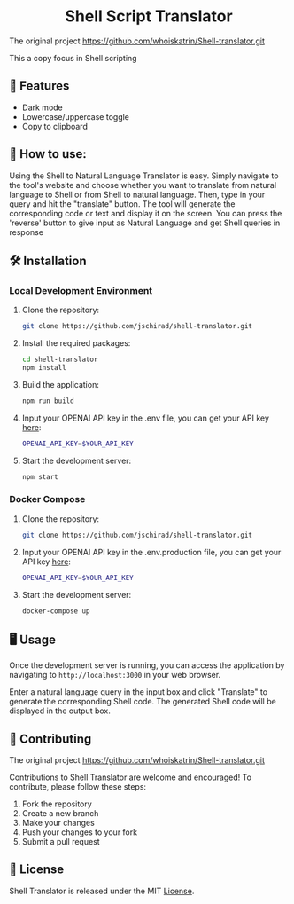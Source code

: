 <h1 align="center">Shell Script Translator<br></h1>

The original project https://github.com/whoiskatrin/Shell-translator.git

This a copy focus in Shell scripting

## 🌟 Features

- Dark mode
- Lowercase/uppercase toggle
- Copy to clipboard

## 📖 How to use:

Using the Shell to Natural Language Translator is easy. Simply navigate to the tool's website and choose whether you want to translate from natural language to Shell or from Shell to natural language. Then, type in your query and hit the "translate" button. The tool will generate the corresponding code or text and display it on the screen. 
You can press the 'reverse' button to give input as Natural Language and get Shell queries in response


## 🛠️ Installation

### Local Development Environment

1. Clone the repository:

    ```bash
    git clone https://github.com/jschirad/shell-translator.git
    ```

2. Install the required packages:

    ```bash
    cd shell-translator
    npm install
    ```

3. Build the application:

    ```bash
    npm run build
    ```

4. Input your OPENAI API key in the .env file, you can get your API key [here](https://beta.openai.com/account/api-keys):

    ```bash
    OPENAI_API_KEY=$YOUR_API_KEY
    ```

5. Start the development server:

    ```bash
    npm start
    ```

### Docker Compose

1. Clone the repository:

    ```bash
    git clone https://github.com/jschirad/shell-translator.git
    ```

2. Input your OPENAI API key in the .env.production file, you can get your API key [here](https://beta.openai.com/account/api-keys):

    ```bash
    OPENAI_API_KEY=$YOUR_API_KEY
    ```

3. Start the development server:

    ```bash
    docker-compose up
    ```

## 🖥️ Usage

Once the development server is running, you can access the application by navigating to `http://localhost:3000` in your web browser.

Enter a natural language query in the input box and click "Translate" to generate the corresponding Shell code. The generated Shell code will be displayed in the output box.

## 👥 Contributing

The original project https://github.com/whoiskatrin/Shell-translator.git

Contributions to Shell Translator are welcome and encouraged! To contribute, please follow these steps:

1. Fork the repository
2. Create a new branch
3. Make your changes
4. Push your changes to your fork
5. Submit a pull request

## 📜 License

Shell Translator is released under the MIT [License](LICENSE).
